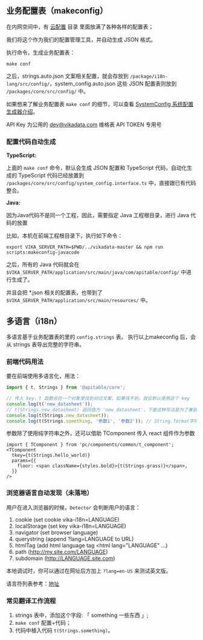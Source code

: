 
## 业务配置表（makeconfig）

在内网空间中，有 [云配置](https://integration.vika.ltd/workbench/fodeTKml3j4TD)  目录 里面放满了各种各样的配置表；

我们将这个作为我们的配置管理工具，并自动生成 JSON 格式。

执行命令，生成业务配置表：

```shell
make conf
```

之后，strings.auto.json 文案相关配置，就会存放到 `/package/i18n-lang/src/config/`，system_config.auto.json 这些 JSON 配置表则放到 `/packages/core/src/config/` 中。

如果想来了解业务配置表 `make conf` 的细节，可以查看 [SystemConfig 系统配置生成器介绍](scripts/system_config/README.md)。

API Key 为公用的 dev@vikadata.com	维格表 API TOKEN 专用号

### 配置代码自动生成

**TypeScript:**

上面的 `make conf` 命令，默认会生成 JSON 配置和 TypeScript 代码，自动化生成的 TypeScript 代码已经放置到 `/packages/core/src/config/system_config.interface.ts` 中，直接跟已有代码整合。

**Java:**

因为Java代码不是同一个工程，因此，需要指定 Java 工程根目录，进行 Java 代码的放置

比如，本机在前端工程根目录下，执行如下命令：

```shell
export VIKA_SERVER_PATH=$PWD/../vikadata-master && npm run scripts:makeconfig-javacode
```

之后，所有的 Java 代码就会在 `$VIKA_SERVER_PATH/application/src/main/java/com/apitable/config/` 中进行生成了。

并且会把 *.json 相关的配置表，也带到了 `$VIKA_SERVER_PATH/application/src/main/resources/` 中。

## 多语言（i18n）

多语言基于业务配置表的里的 `config.strings` 表。  执行以上makeconfig 后，会从 strings 表导出完整的字符串。

### 前端代码用法

要在前端使用多语言化，用法：

```typescript
import { t, Strings } from '@apitable/core';

// 传入 key，t 函数会在一个对象里找到对应文案，如果找不到，就会默认使用这个 key
console.log(t('new_datasheet'));
// t(Strings.new_datasheet) 返回值为 'new_datasheet'，下面这种写法是为了兼容旧写法
console.log(t(Strings.new_datasheet));
console.log(t(Strings.something, '参数1', '参数2')); // String.format字符串格式化模式
```

参数除了使用纯字符串之外，还可以借助 TComponent 传入 react 组件作为参数
```tsx
import { TComponent } from 'pc/components/common/t_component';
<TComponent
  tkey={t(Strings.hello_world)}
  params={{
    floor: <span className={styles.bold}>{t(Strings.grass)}</span>,
  }}
/>
```

### 浏览器语言自动发现（未落地）

用户在进入浏览器的时候，`Detector` 会判断用户的语言：

1. cookie (set cookie vika-i18n=LANGUAGE)
2. localStorage (set key vika-i18n=LANGUAGE)
3. navigator (set browser language)
4. querystring (append ?lang=LANGUAGE to URL)
5. htmlTag (add html language tag <html lang="LANGUAGE" ...)
6. path (http://my.site.com/LANGUAGE)
7. subdomain (http://LANGUAGE.site.com)

本地调试时，你可以通过在网址后方加上 `?lang=en-US` 来测试英文版。

语言符列表参考：[地址](https://www.iana.org/assignments/language-tags/language-tags.xhtml)

### 常见翻译工作流程

1. strings 表中，添加这个字段:  「 something   一些东西 」;
2. `make conf` 配置+代码；
3. 代码中植入代码 `t(Strings.something)`。
